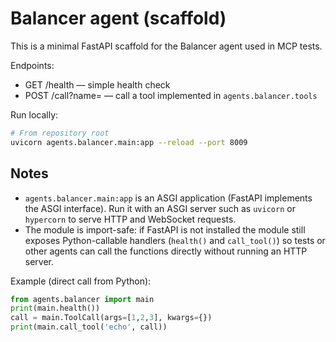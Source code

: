# Balancer agent (scaffold)

This is a minimal FastAPI scaffold for the Balancer agent used in MCP tests.

Endpoints:
- GET /health — simple health check
- POST /call?name=<tool> — call a tool implemented in `agents.balancer.tools`

Run locally:

```bash
# From repository root
uvicorn agents.balancer.main:app --reload --port 8009
```

Notes
-----

- `agents.balancer.main:app` is an ASGI application (FastAPI implements the ASGI interface). Run it with an ASGI server such as `uvicorn` or `hypercorn` to serve HTTP and WebSocket requests.
- The module is import-safe: if FastAPI is not installed the module still exposes Python-callable handlers (`health()` and `call_tool()`) so tests or other agents can call the functions directly without running an HTTP server.

Example (direct call from Python):

```python
from agents.balancer import main
print(main.health())
call = main.ToolCall(args=[1,2,3], kwargs={})
print(main.call_tool('echo', call))
```
